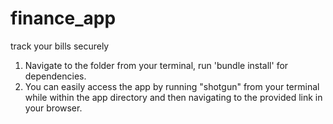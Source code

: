 # finance_app
track your bills securely


1) Navigate to the folder from your terminal, run 'bundle install' for dependencies.
2) You can easily access the app by running "shotgun" from your terminal while within the app directory and then navigating to the provided link in your browser.
